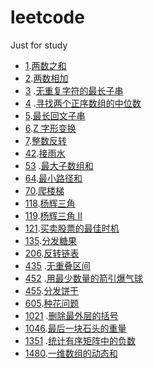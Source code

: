 # leetcode

Just for study

* [1](https://leetcode.cn/problems/two-sum/).[两数之和](two_sum/two_sum.go)
* [2](https://leetcode.cn/problems/add-two-numbers/).[两数相加](add_two_numbers/add_two_numbers.go)
* [3](https://leetcode.cn/problems/longest-substring-without-repeating-characters/)
  .[无重复字符的最长子串](length_of_longest_substring/length_of_longest_substring.go)
* [4](https://leetcode.cn/problems/median-of-two-sorted-arrays/)
  .[寻找两个正序数组的中位数](find_median_sorted_arrays/find_median_sorted_arrays.go)
* [5](https://leetcode.cn/problems/longest-palindromic-substring/).[最长回文子串](longest_palindrome/longest_palindrome.go)
* [6](https://leetcode.cn/problems/zigzag-conversion/).[Z 字形变换](convert/convert.go)
* [7](https://leetcode.cn/problems/reverse-integer/).[整数反转](reverse/reverse.go)
* [42](https://leetcode.cn/problems/trapping-rain-water/).[接雨水](trap/trap.go)
* [53](https://leetcode.cn/problems/maximum-subarray/)
  .[最大子数组和](https://github.com/Evolt0/leetcode/blob/6d78f4702f1daa7a8fdc40a2b088b5637435c56c/max_sub_array/max_sub_array.go)
* [64](https://leetcode.cn/problems/minimum-path-sum/).[最小路径和](dp/min_path_sum/minPathSum.go)
* [70](https://leetcode.cn/problems/climbing-stairs/).[爬楼梯](dp/climb_stairs/climb_stairs.go)
* [118](https://leetcode.cn/problems/pascals-triangle/).[杨辉三角](dp/yh_triangle/yh_triangle.go)
* [119](https://leetcode.cn/problems/pascals-triangle-ii/).[杨辉三角 II](dp/yh_triangle/yh_triangle.go)
* [121](https://leetcode.cn/problems/best-time-to-buy-and-sell-stock/).[买卖股票的最佳时机](dp/max_profit/max_profit.go)
* [135](https://leetcode.cn/problems/candy/).[分发糖果](candy/candy.go)
* [206](https://leetcode.cn/problems/reverse-linked-list/).[反转链表](reverse_list/reverse_list.go)
* [435](https://leetcode.cn/problems/non-overlapping-intervals/)
  .[无重叠区间](erase_overlap_intervals/erase_overlap_intervals.go)
* [452](https://leetcode.cn/problems/minimum-number-of-arrows-to-burst-balloons/)
  .[用最少数量的箭引爆气球](findMinArrowShots/findMinArrowShots.go)
* [455](https://leetcode.cn/problems/assign-cookies/).[分发饼干](find_content_children/find_content_children.go)
* [605](https://leetcode.cn/problems/can-place-flowers/).[种花问题](can_place_flowers/can_place_flowers.go)
* [1021](https://leetcode.cn/problems/remove-outermost-parentheses/)
  .[删除最外层的括号](remove_outer_parentheses/remove_outer_parentheses.go)
* [1046](https://leetcode.cn/problems/last-stone-weight/).[最后一块石头的重量](last_stone_weight/last_stone_weight.go)
* [1351](https://leetcode.cn/problems/count-negative-numbers-in-a-sorted-matrix/)
  .[统计有序矩阵中的负数](count_negatives/count_negatives.go)
* [1480](https://leetcode.cn/problems/running-sum-of-1d-array/).[一维数组的动态和](running_sum/running_sum.go)